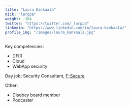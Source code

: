```yaml
---
title: "Laura Kankaala"
nick: "larppa"
weight: -104
twitter: "https://twitter.com/_larppa"
linkedin: "https://www.linkedin.com/in/laura-kankaala/"
profile_img: "/images/laura_kankaala.jpg"
---
```


Key competencies:
* DFIR
* Cloud 
* WebApp security

Day job: Security Consultant, [F-Secure](https://www.f-secure.com/consulting)

Other:
* Disobey board member
* Podcaster
